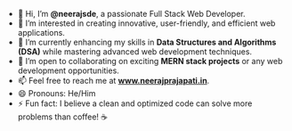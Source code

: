 - 👋 Hi, I’m **@neerajsde**, a passionate Full Stack Web Developer.  
- 👀 I’m interested in creating innovative, user-friendly, and efficient web applications.  
- 🌱 I’m currently enhancing my skills in **Data Structures and Algorithms (DSA)** while mastering advanced web development techniques.  
- 💞️ I’m open to collaborating on exciting **MERN stack projects** or any web development opportunities.  
- 📫 Feel free to reach me at **www.neerajprajapati.in**.  
- 😄 Pronouns: He/Him  
- ⚡ Fun fact: I believe a clean and optimized code can solve more problems than coffee! ☕
